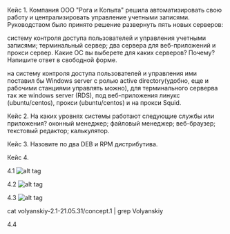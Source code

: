 Кейс 1.
Компания ООО "Рога и Копыта" решила автоматизировать свою работу и централизировать управление учетными записями. Руководством было принято решение развернуть пять новых серверов:

систему контроля доступа пользователей и управления учетными записями;
терминальный сервер;
два сервера для веб-приложений и прокси сервер.
Какие ОС вы выберете для каких серверов? Почему?
Напишите ответ в свободной форме.

на систему контроля доступа пользователей и управления ими поставил бы Windows server c ролью active directory(удобно, еще и рабочими станциями управлять можно), для терминального серверва так же windows server (RDS), под веб-приложения линукс (ubuntu/centos), прокси (ubuntu/centos) и на прокси Squid.

Кейс 2.
На каких уровнях системы работают следующие службы или приложения?
оконный менеджер;
файловый менеджер;
веб-браузер;
текстовый редактор;
калькулятор.

Кейс 3.
Назовите по два DEB и RPM дистрибутива.

Кейс 4.

4.1
![alt tag](https://github.com/avo1yanskiy/slin-homeworks/blob/main/image/Screenshot_84.png "4.1")

4.2
![alt tag](https://github.com/avo1yanskiy/slin-homeworks/blob/main/image/Screenshot_85.png "4.2")

4.3
![alt tag](https://github.com/avo1yanskiy/slin-homeworks/blob/main/image/Screenshot_88.png "4.3")

cat volyanskiy-2.1-21.05.31/concept.1 | grep Volyanskiy

4.4
